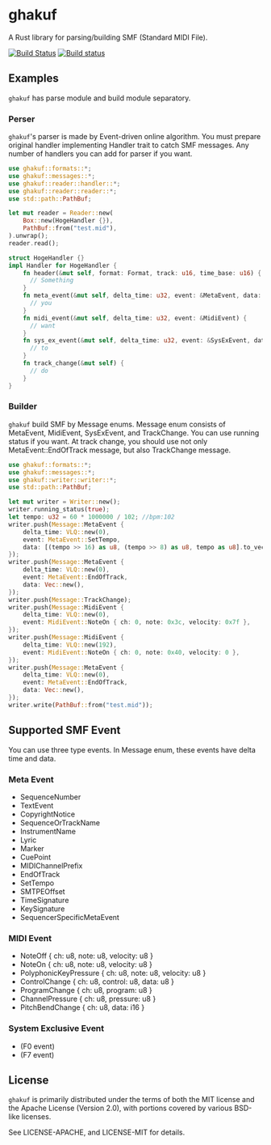 ghakuf
======

A Rust library for parsing/building SMF (Standard MIDI File).

[![Build Status](https://travis-ci.org/acknak/ghakuf.svg?branch=master)](https://travis-ci.org/acknak/ghakuf)
[![Build status](https://ci.appveyor.com/api/projects/status/r364l2347q7wf4l0?svg=true)](https://ci.appveyor.com/project/acknak/ghakuf)

## Examples

`ghakuf` has parse module and build module separatory.

### Perser

`ghakuf`'s parser is made by Event-driven online algorithm. You must prepare original handler implementing Handler trait to catch SMF messages. Any number of handlers you can add for parser if you want.

```rust
use ghakuf::formats::*;
use ghakuf::messages::*;
use ghakuf::reader::handler::*;
use ghakuf::reader::reader::*;
use std::path::PathBuf;

let mut reader = Reader::new(
    Box::new(HogeHandler {}),
    PathBuf::from("test.mid"),
).unwrap();
reader.read();

struct HogeHandler {}
impl Handler for HogeHandler {
    fn header(&mut self, format: Format, track: u16, time_base: u16) {
      // Something
    }
    fn meta_event(&mut self, delta_time: u32, event: &MetaEvent, data: &Vec<u8>) {
      // you
    }
    fn midi_event(&mut self, delta_time: u32, event: &MidiEvent) {
      // want
    }
    fn sys_ex_event(&mut self, delta_time: u32, event: &SysExEvent, data: &Vec<u8>) {
      // to
    }
    fn track_change(&mut self) {
      // do
    }
}
```

### Builder

`ghakuf` build SMF by Message enums. Message enum consists of MetaEvent, MidiEvent, SysExEvent, and TrackChange. You can use running status if you want. At track change, you should use not only MetaEvent::EndOfTrack message, but also TrackChange message.

```rust
use ghakuf::formats::*;
use ghakuf::messages::*;
use ghakuf::writer::writer::*;
use std::path::PathBuf;

let mut writer = Writer::new();
writer.running_status(true);
let tempo: u32 = 60 * 1000000 / 102; //bpm:102
writer.push(Message::MetaEvent {
    delta_time: VLQ::new(0),
    event: MetaEvent::SetTempo,
    data: [(tempo >> 16) as u8, (tempo >> 8) as u8, tempo as u8].to_vec(),
});
writer.push(Message::MetaEvent {
    delta_time: VLQ::new(0),
    event: MetaEvent::EndOfTrack,
    data: Vec::new(),
});
writer.push(Message::TrackChange);
writer.push(Message::MidiEvent {
    delta_time: VLQ::new(0),
    event: MidiEvent::NoteOn { ch: 0, note: 0x3c, velocity: 0x7f },
});
writer.push(Message::MidiEvent {
    delta_time: VLQ::new(192),
    event: MidiEvent::NoteOn { ch: 0, note: 0x40, velocity: 0 },
});
writer.push(Message::MetaEvent {
    delta_time: VLQ::new(0),
    event: MetaEvent::EndOfTrack,
    data: Vec::new(),
});
writer.write(PathBuf::from("test.mid"));
```

## Supported SMF Event

You can use three type events. In Message enum, these events have delta time and data.

### Meta Event

* SequenceNumber
* TextEvent
* CopyrightNotice
* SequenceOrTrackName
* InstrumentName
* Lyric
* Marker
* CuePoint
* MIDIChannelPrefix
* EndOfTrack
* SetTempo
* SMTPEOffset
* TimeSignature
* KeySignature
* SequencerSpecificMetaEvent

### MIDI Event

* NoteOff { ch: u8, note: u8, velocity: u8 }
* NoteOn { ch: u8, note: u8, velocity: u8 }
* PolyphonicKeyPressure { ch: u8, note: u8, velocity: u8 }
* ControlChange { ch: u8, control: u8, data: u8 }
* ProgramChange { ch: u8, program: u8 }
* ChannelPressure { ch: u8, pressure: u8 }
* PitchBendChange { ch: u8, data: i16 }

### System Exclusive Event

* (F0 event)
* (F7 event)

## License

`ghakuf` is primarily distributed under the terms of both the MIT license and the Apache License (Version 2.0), with portions covered by various BSD-like licenses.

See LICENSE-APACHE, and LICENSE-MIT for details.
